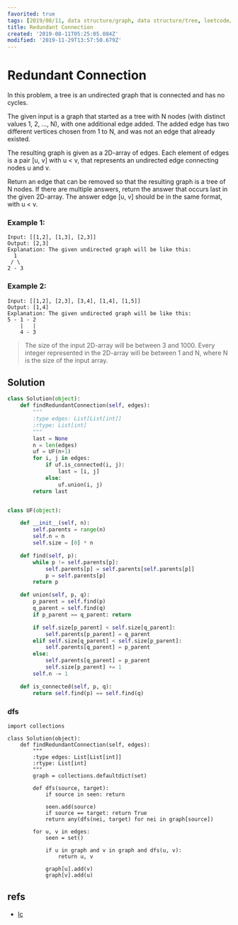 ```yaml
---
favorited: true
tags: [2019/08/11, data structure/graph, data structure/tree, leetcode/684, method/traversal/dfs, method/union find]
title: Redundant Connection
created: '2019-08-11T05:25:05.084Z'
modified: '2019-11-29T13:57:50.679Z'
---
```


# Redundant Connection


In this problem, a tree is an undirected graph that is connected and has no cycles.

The given input is a graph that started as a tree with N nodes (with distinct values 1, 2, ..., N), with one additional edge added. The added edge has two different vertices chosen from 1 to N, and was not an edge that already existed.

The resulting graph is given as a 2D-array of edges. Each element of edges is a pair [u, v] with u < v, that represents an undirected edge connecting nodes u and v.

Return an edge that can be removed so that the resulting graph is a tree of N nodes. If there are multiple answers, return the answer that occurs last in the given 2D-array. The answer edge [u, v] should be in the same format, with u < v.

### Example 1:

```
Input: [[1,2], [1,3], [2,3]]
Output: [2,3]
Explanation: The given undirected graph will be like this:
  1
 / \
2 - 3
```

### Example 2:

```
Input: [[1,2], [2,3], [3,4], [1,4], [1,5]]
Output: [1,4]
Explanation: The given undirected graph will be like this:
5 - 1 - 2
    |   |
    4 - 3
```

> The size of the input 2D-array will be between 3 and 1000.
> Every integer represented in the 2D-array will be between 1 and N, where N is the size of the input array.

## Solution

```python
class Solution(object):
    def findRedundantConnection(self, edges):
        """
        :type edges: List[List[int]]
        :rtype: List[int]
        """
        last = None
        n = len(edges)
        uf = UF(n+1)
        for i, j in edges:
            if uf.is_connected(i, j):
                last = [i, j]
            else:
                uf.union(i, j)
        return last


class UF(object):

    def __init__(self, n):
        self.parents = range(n)
        self.n = n
        self.size = [0] * n

    def find(self, p):
        while p != self.parents[p]:
            self.parents[p] = self.parents[self.parents[p]]
            p = self.parents[p]
        return p

    def union(self, p, q):
        p_parent = self.find(p)
        q_parent = self.find(q)
        if p_parent == q_parent: return

        if self.size[p_parent] < self.size[q_parent]:
            self.parents[p_parent] = q_parent
        elif self.size[q_parent] < self.size[p_parent]:
            self.parents[q_parent] = p_parent
        else:
            self.parents[q_parent] = p_parent
            self.size[p_parent] += 1
        self.n -= 1

    def is_connected(self, p, q):
        return self.find(p) == self.find(q)
```

### dfs

```
import collections

class Solution(object):
    def findRedundantConnection(self, edges):
        """
        :type edges: List[List[int]]
        :rtype: List[int]
        """
        graph = collections.defaultdict(set)
        
        def dfs(source, target):
            if source in seen: return
            
            seen.add(source)
            if source == target: return True
            return any(dfs(nei, target) for nei in graph[source])
        
        for u, v in edges:
            seen = set()
            
            if u in graph and v in graph and dfs(u, v):
                return u, v
            
            graph[u].add(v)
            graph[v].add(u)
```

## refs

* [lc](https://leetcode.com/problems/redundant-connection/)
